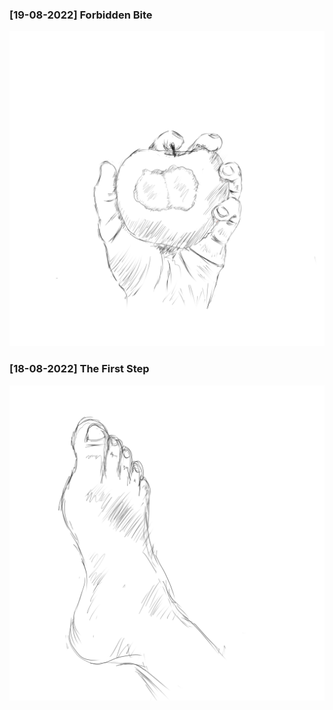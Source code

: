 ### [19-08-2022] Forbidden Bite
![foot-1](https://raw.githubusercontent.com/Anirudh-C/art-journal/master/img/hand-apple.png)
### [18-08-2022] The First Step
![foot-1](https://raw.githubusercontent.com/Anirudh-C/art-journal/master/img/foot-1.png)
